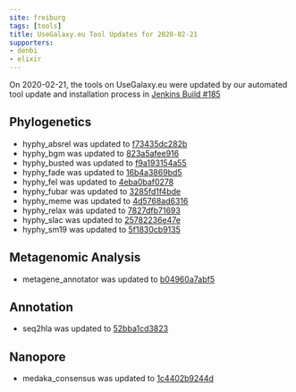 ```yaml
---
site: freiburg
tags: [tools]
title: UseGalaxy.eu Tool Updates for 2020-02-21
supporters:
- denbi
- elixir
---
```


On 2020-02-21, the tools on UseGalaxy.eu were updated by our automated tool update and installation process in [Jenkins Build #185](https://build.galaxyproject.eu/job/usegalaxy-eu/job/install-tools/#185/)


## Phylogenetics

- hyphy_absrel was updated to [f73435dc282b](https://toolshed.g2.bx.psu.edu/view/iuc/hyphy_absrel/f73435dc282b)
- hyphy_bgm was updated to [823a5afee916](https://toolshed.g2.bx.psu.edu/view/iuc/hyphy_bgm/823a5afee916)
- hyphy_busted was updated to [f9a193154a55](https://toolshed.g2.bx.psu.edu/view/iuc/hyphy_busted/f9a193154a55)
- hyphy_fade was updated to [16b4a3869bd5](https://toolshed.g2.bx.psu.edu/view/iuc/hyphy_fade/16b4a3869bd5)
- hyphy_fel was updated to [4eba0baf0278](https://toolshed.g2.bx.psu.edu/view/iuc/hyphy_fel/4eba0baf0278)
- hyphy_fubar was updated to [3285fd1f4bde](https://toolshed.g2.bx.psu.edu/view/iuc/hyphy_fubar/3285fd1f4bde)
- hyphy_meme was updated to [4d5768ad6316](https://toolshed.g2.bx.psu.edu/view/iuc/hyphy_meme/4d5768ad6316)
- hyphy_relax was updated to [7827dfb71693](https://toolshed.g2.bx.psu.edu/view/iuc/hyphy_relax/7827dfb71693)
- hyphy_slac was updated to [25782236e47e](https://toolshed.g2.bx.psu.edu/view/iuc/hyphy_slac/25782236e47e)
- hyphy_sm19 was updated to [5f1830cb9135](https://toolshed.g2.bx.psu.edu/view/iuc/hyphy_sm19/5f1830cb9135)

## Metagenomic Analysis

- metagene_annotator was updated to [b04960a7abf5](https://toolshed.g2.bx.psu.edu/view/galaxyp/metagene_annotator/b04960a7abf5)

## Annotation

- seq2hla was updated to [52bba1cd3823](https://toolshed.g2.bx.psu.edu/view/iuc/seq2hla/52bba1cd3823)

## Nanopore

- medaka_consensus was updated to [1c4402b9244d](https://toolshed.g2.bx.psu.edu/view/iuc/medaka_consensus/1c4402b9244d)

